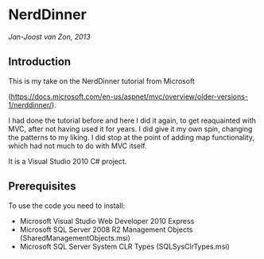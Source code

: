 NerdDinner
==========

*Jan-Joost van Zon, 2013*

Introduction
------------

This is my take on the NerdDinner tutorial from Microsoft

(https://docs.microsoft.com/en-us/aspnet/mvc/overview/older-versions-1/nerddinner/).

I had done the tutorial before and here I did it again, to get reaquainted with MVC, after not having used it for years. I did give it my own spin, changing the patterns to my liking. I did stop at the point of adding map functionality, which had not much to do with MVC itself.

It is a Visual Studio 2010 C# project.

Prerequisites
-------------
To use the code you need to install:
* Microsoft Visual Studio Web Developer 2010 Express
* Microsoft SQL Server 2008 R2 Management Objects (SharedManagementObjects.msi)
* Microsoft SQL Server System CLR Types (SQLSysClrTypes.msi)
